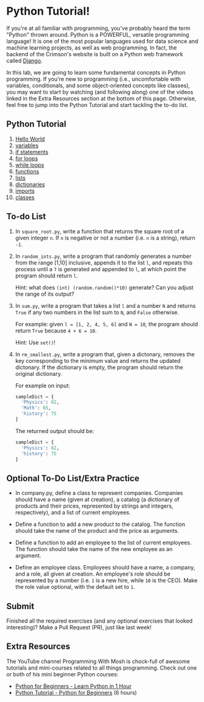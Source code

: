 # Python Tutorial!
If you're at all familiar with programming, you've probably heard the term "Python" thrown around. Python is a POWERFUL, versatile programming language! It is one of the most popular languages used for data science and machine learning projects, as well as web programming. In fact, the backend of the Crimson's website is built on a Python web framework called [Django](https://www.djangoproject.com/).

In this lab, we are going to learn some fundamental concepts in Python programming. If you're new to programming (i.e., uncomfortable with variables, conditionals, and some object-oriented concepts like classes), you may want to start by watching (and following along) one of the videos linked in the Extra Resources section at the bottom of this page. Otherwise, feel free to jump into the Python Tutorial and start tackling the to-do list.

## Python Tutorial
1. [Hello World](https://www.w3schools.com/python/python_intro.asp)
2. [variables](https://www.w3schools.com/python/python_variables.asp)
3. [if statements](https://www.w3schools.com/python/python_conditions.asp)
4. [for loops](https://www.w3schools.com/python/python_for_loops.asp)
5. [while loops](https://www.w3schools.com/python/python_while_loops.asp)
6. [functions](https://www.w3schools.com/python/python_functions.asp)
7. [lists](https://www.w3schools.com/python/python_lists.asp)
8. [dictionaries](https://www.w3schools.com/python/python_dictionaries.asp)
9. [imports](https://www.digitalocean.com/community/tutorials/how-to-import-modules-in-python-3)
10. [classes](https://www.w3schools.com/python/python_classes.asp)

## To-do List 
1. In `square_root.py`, write a function that returns the square root of a given integer `n`. If `n` is negative or not a number (i.e. `n` is a string), return `-1`.

2. In `random_ints.py`, write a program that randomly generates a number from the range [1,10] inclusive, appends it to the list `l`, and repeats this process until a `7` is generated and appended to `l`, at which point the program should return `l`.

    Hint: what does `(int) (random.random()*10)` generate? Can you adjust the range of its output?

3. In `sum.py`, write a program that takes a list `l` and a number `N` and returns `True` if any two numbers in the list sum to `N`, and `False` otherwise.

    For example: given `l = [1, 2, 4, 5, 6]` and `N = 10`, the program should return `True` because `4 + 6 = 10`.
    
    Hint: Use `set()`!

4. In `rm_smallest.py`, write a program that, given a dictonary, removes the key corresponding to the minimum value and returns the updated dictonary. If the dictionary is empty, the program should return the original dictionary.

    For example on input:
    ```Python
    sampleDict = {
      'Physics': 82,
      'Math': 65,
      'history': 75
    }
    ```
    The returned output should be:
    ```Python
    sampleDict = {
      'Physics': 82,
      'history': 75
    }
    ```

## Optional To-Do List/Extra Practice
* In company.py, define a class to represent companies. Companies should have a name (given at creation), a catalog (a dictionary of products and their prices, represented by strings and integers, respectively), and a list of current employees.

* Define a function to add a new product to the catalog. The function should take the name of the product and the price as arguments.

* Define a function to add an employee to the list of current employees. The function should take the name of the new employee as an argument.

* Define an employee class. Employees should have a name, a company, and a role, all given at creation. An employee's role should be represented by a number (i.e. `1` is a new hire, while `10` is the CEO). Make the role value optional, with the default set to `1`.

## Submit
Finished all the required exercises (and any optional exercises that looked interesting)? Make a Pull Request (PR), just like last week!

## Extra Resources
The YouTube channel Programming With Mosh is chock-full of awesome tutorials and mini-courses related to all things programming. Check out one or both of his mini beginner Python courses:
- [Python for Beginners - Learn Python in 1 Hour](https://youtu.be/kqtD5dpn9C8)
- [Python Tutorial - Python for Beginners](https://youtu.be/_uQrJ0TkZlc) (6 hours)